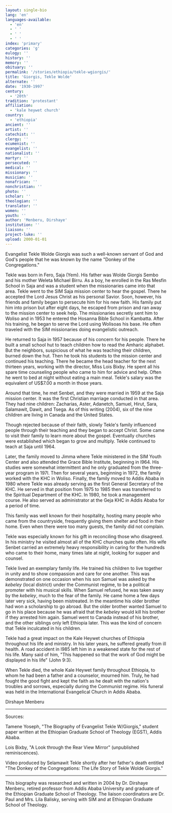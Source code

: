 ```yaml
---
layout: single-bio
lang: 'en'
languages-available:
  - 'en'
  - ' '
  - ' '
  - ' '
index: 'primary'
categories: 'g'
eulogy: ''
history: ''
memory: ''
obituary: ''
permalink: '/stories/ethiopia/tekle-wgiorgis/'
title: 'Giorgis, Tekle Wolde'
alternate: ''
date: '1930-1997'
century:
  - '20th'
tradition: 'protestant'
affiliation:
  - 'kale heywet church'
country:
  - 'ethiopia'
ancient: ''
artist: ''
catechist: ''
clergy: ''
ecumenist: ''
evangelist: ''
nationalist: ''
martyr: ''
persecuted: ''
medical: ''
missionary: ''
musician: ''
nonafrican: ''
nonchristian: ''
photo: ''
scholar: ''
theologian: ''
translator: ''
women: ''
youth: ''
author: 'Menberu, Dirshaye'
institution: ''
liaison: ''
project-luke: ''
upload: 2000-01-01
---
```



Evangelist Tekle Wolde Giorgis was such a well-known servant of God and God's people that he was known by the name "Donkey of the Congregations."

Tekle was born in Fero, Saja (Yem). His father was Wolde Giorgis Sembo and his mother Weleta Michael Birru. As a boy, he enrolled in the Ras Mesfin School in Saja and was a student when the missionaries came into that area. Tekle went to the SIM Saja mission center to hear the gospel. There he accepted the Lord Jesus Christ as his personal Savior. Soon, however, his friends and family began to persecute him for his new faith. His family put him into prison but after eight days, he escaped from prison and ran away to the mission center to seek help. The missionaries secretly sent him to Woliso and in 1953 he entered the Hosanna Bible School in Kambatta. After his training, he began to serve the Lord using Wolisoas his base. He often traveled with the SIM missionaries doing evangelistic outreach.

He returned to Saja in 1957 because of his concern for his people. There he built a small school hut to teach children how to read the Amharic alphabet. But the neighbors, suspicious of what he was teaching their children, burned down the hut. Then he took his students to the mission center and continued his teaching. There he became the head teacher for the next thirteen years, working with the director, Miss Lois Bixby. He spent all his spare time counseling people who came to him for advice and help. Often he went to bed at night without eating a main meal. Tekle's salary was the equivalent of US$7.00 a month in those years.

Around that time, he met Senbet, and they were married in 1959 at the Saja mission center. It was the first Christian marriage conducted in that area. They had nine children: Zacharias, Aster, Adanetch, Samuel, Hirut, Sara, Salamawit, Dawit, and Tsega. As of this writing (2004), six of the nine children are living in Canada and the United States.

Though rejected because of their faith, slowly Tekle's family influenced people through their teaching and they began to accept Christ. Some came to visit their family to learn more about the gospel. Eventually churches were established which began to grow and multiply. Tekle continued to teach at Saja until 1964.

Later, the family moved to Jimma where Tekle ministered in the SIM Youth Center and also attended the Grace Bible Institute, beginning in l964. His studies were somewhat intermittent and he only graduated from the three-year program in 197l. Then for several years, beginning in 1972, the family worked with the KHC in Woliso. Finally, the family moved to Addis Ababa in 1980 where Tekle was already serving as the first General Secretary of the KHC. He served in that position from 1975 to 1985 then was transferred to the Spiritual Department of the KHC. In 1980, he took a management course. He also served as administrator at the Geja KHC in Addis Ababa for a period of time.

This family was well known for their hospitality, hosting many people who came from the countryside, frequently giving them shelter and food in their home. Even when there were too many guests, the family did not complain.

Tekle was especially known for his gift in reconciling those who disagreed. In his ministry he visited almost all of the KHC churches quite often. His wife Senbet carried an extremely heavy responsibility in caring for the hundreds who came to their home, many times late at night, looking for supper and counsel.

Tekle lived an exemplary family life. He trained his children to live together in unity and to show compassion and care for one another. This was demonstrated on one occasion when his son Samuel was asked by the *kebeley* (local district) under the Communist regime, to be a political promoter with his musical skills. When Samuel refused, he was taken away by the *kebeley*, much to the fear of the family. He came home a few days later very sick, having been mistreated. In the meantime his older brother had won a scholarship to go abroad. But the older brother wanted Samuel to go in his place because he was afraid that the *kebeley* would kill his brother if they arrested him again. Samuel went to Canada instead of his brother, and the other siblings only left Ethiopia later. This was the kind of concern that Tekle inculcated in his children.

Tekle had a great impact on the Kale Heywet churches of Ethiopia throughout his life and ministry. In his later years, he suffered greatly from ill health. A road accident in l985 left him in a weakened state for the rest of his life. Many said of him, "This happened so that the work of God might be displayed in his life" (John 9:3).

When Tekle died, the whole Kale Heywet family throughout Ethiopia, to whom he had been a father and a counselor, mourned him. Truly, he had fought the good fight and kept the faith as he dealt with the nation's troubles and sorrows, especially during the Communist regime. His funeral was held in the International Evangelical Church in Addis Ababa.

Dirshaye Menberu

---

Sources:

Tamene Yoseph, "The Biography of Evangelist Tekle W/Giorgis," student paper written at the Ethiopian Graduate School of Theology (EGST), Addis Ababa.

Lois Bixby, "A Look through the Rear View Mirror" (unpublished reminiscences).

Video produced by Selamawit Tekle shortly after her father's death entitled "The Donkey of the Congregations: The Life Story of Tekle Wolde Giorgis."

---

This biography was researched and written in 2004 by Dr. Dirshaye Menberu, retired professor from Addis Ababa University and graduate of the Ethiopian Graduate School of Theology. The liaison coordinators are Dr. Paul and Mrs. Lila Balisky, serving with SIM and at Ethiopian Graduate School of Theology.